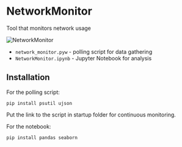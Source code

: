 # NetworkMonitor
Tool that monitors network usage

![NetworkMonitor](http://i.imgur.com/olp1LSh.png)

- ```network_monitor.pyw``` - polling script for data gathering
- ```NetworkMonitor.ipynb``` - Jupyter Notebook for analysis

## Installation
For the polling script:
```
pip install psutil ujson
```
Put the link to the script in startup folder for continuous monitoring.

For the notebook:
```
pip install pandas seaborn
```
